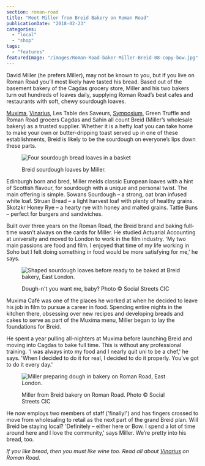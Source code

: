 ```yaml
---
section: roman-road
title: "Meet Miller from Breid Bakery on Roman Road"
publicationDate: "2018-02-23"
categories: 
  - "local"
  - "shop"
tags: 
  - "features"
featuredImage: "/images/Roman-Road-baker-Miller-Breid-08-copy-bow.jpg"
---
```


David Miller (he prefers Miller), may not be known to you, but if you live on Roman Road you’ll most likely have tasted his bread. Based out of the basement bakery of the Cagdas grocery store, Miller and his two bakers turn out hundreds of loaves daily, supplying Roman Road’s best cafes and restaurants with soft, chewy sourdough loaves.

[Muxima](https://romanroadlondon.com/muxima-arts-cafe-music-venue/), [Vinarius](https://romanroadlondon.com/vinarius-bringing-italian-french-now-english-wines-roman-road/), Les Table des Saveurs, [Symposium](https://romanroadlondon.com/symposium-italian-restaurant-giuseppe-pollifrone-interview/), Green Truffle and Roman Road grocers Cagdas and Sahin all count Breid (Miller’s wholesale bakery) as a trusted supplier. Whether it is a hefty loaf you can take home to make your own or butter-dripping toast served up in one of these establishments, Breid is likely to be the sourdough on everyone’s lips down these parts.

<figure>

![Four sourdough bread loaves in a basket](/images/green-truffle-roman-road-2.jpg)

<figcaption>

Breid sourdough loaves by Miller.

</figcaption>

</figure>

Edinburgh born and bred, Miller melds classic European loaves with a hint of Scottish flavour, for sourdough with a unique and personal twist. The main offering is simple. Sowans Sourdough – a strong, oat bran infused white loaf. Struan Bread – a light harvest loaf with plenty of healthy grains. Skotzkr Honey Rye – a hearty rye with honey and malted grains. Tattie Buns – perfect for burgers and sandwiches.

Built over three years on the Roman Road, the Breid brand and baking full-time wasn’t always on the cards for Miller. He studied Actuarial Accounting at university and moved to London to work in the film industry. 'My two main passions are food and film. I enjoyed that time of my life working in Soho but I felt doing something in food would be more satisfying for me,' he says.

<figure>

![Shaped sourdough loaves before ready to be baked at Breid bakery, East London.](/images/Roman-Road-baker-Miller-Breid-16-dough-1024x683.jpg)

<figcaption>

Dough-n't you want me, baby? Photo © Social Streets CIC

</figcaption>

</figure>

Muxima Café was one of the places he worked at when he decided to leave his job in film to pursue a career in food. Spending entire nights in the kitchen there, obsessing over new recipes and developing breads and cakes to serve as part of the Muxima menu, Miller began to lay the foundations for Breid.

He spent a year pulling all-nighters at Muxima before launching Breid and moving into Cagdas to bake full time. This is without any professional training. 'I was always into my food and I nearly quit uni to be a chef,' he says. 'When I decided to do it for real, I decided to do it properly. You’ve got to do it every day.'

<figure>

![Miller preparing dough in bakery on Roman Road, East London.](/images/Roman-Road-baker-Miller-Breid-12-food-1024x683.jpg)

<figcaption>

Miller from Breid bakery on Roman Road. Photo © Social Streets CIC

</figcaption>

</figure>

He now employs two members of staff ('finally!') and has fingers crossed to move from wholesaling to retail as the next part of the grand Breid plan. Will Breid be staying local? 'Definitely – either here or Bow. I spend a lot of time around here and I love the community,' says Miller. We’re pretty into his bread, too.

_If you like bread, then you must like wine too. Read all about [Vinarius](https://romanroadlondon.com/vinarius-bringing-italian-french-now-english-wines-roman-road/) on Roman Road._

